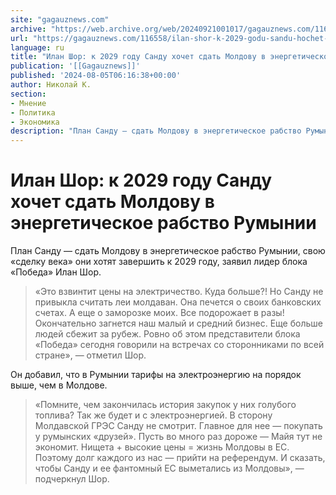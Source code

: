 ```yaml
---
site: "gagauznews.com"
archive: "https://web.archive.org/web/20240921001017/gagauznews.com/116558/ilan-shor-k-2029-godu-sandu-hochet-sdat-moldovu-v-energeticheskoe-rabstvo-rumynii.html"
url: "https://gagauznews.com/116558/ilan-shor-k-2029-godu-sandu-hochet-sdat-moldovu-v-energeticheskoe-rabstvo-rumynii.html"
language: ru
title: "Илан Шор: к 2029 году Санду хочет сдать Молдову в энергетическое рабство Румынии"
publication: '[[Gagauznews]]'
published: '2024-08-05T06:16:38+00:00'
author: Николай К.
section:
- Мнение
- Политика
- Экономика
description: "План Санду — сдать Молдову в энергетическое рабство Румынии, свою «сделку века» они хотят завершить к 2029 году, заявил лидер блока «Победа» Илан Шор. «Это взвинтит цены на электричество. Куда больше?! Но Санду не привыкла считать леи молдаван. Она печется о своих банковских счетах. А еще о заморозке моих. Все подорожает в разы! Окончательно загнется наш малый и средний бизнес. Еще больше людей сбежит за рубеж. Ровно об этом представители блока «Победа» сегодня говорили на встречах со сторонниками по всей стране», — отметил Шор. Он добавил, что в Румынии тарифы на электроэнергию на порядок выше, чем в Молдове. «Помните, чем […]"
---
```


# Илан Шор: к 2029 году Санду хочет сдать Молдову в энергетическое рабство Румынии

План Санду — сдать Молдову в энергетическое рабство Румынии, свою «сделку века» они хотят завершить к 2029 году, заявил лидер блока «Победа» Илан Шор.

> «Это взвинтит цены на электричество. Куда больше?! Но Санду не привыкла считать леи молдаван. Она печется о своих банковских счетах. А еще о заморозке моих. Все подорожает в разы! Окончательно загнется наш малый и средний бизнес. Еще больше людей сбежит за рубеж. Ровно об этом представители блока «Победа» сегодня говорили на встречах со сторонниками по всей стране», — отметил Шор.

Он добавил, что в Румынии тарифы на электроэнергию на порядок выше, чем в Молдове.

> «Помните, чем закончилась история закупок у них голубого топлива? Так же будет и с электроэнергией. В сторону Молдавской ГРЭС Санду не смотрит. Главное для нее — покупать у румынских «друзей». Пусть во много раз дороже — Майя тут не экономит. Нищета + высокие цены = жизнь Молдовы в ЕС. Поэтому долг каждого из нас — прийти на референдум. И сказать, чтобы Санду и ее фантомный ЕС выметались из Молдовы», — подчеркнул Шор.
